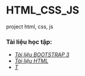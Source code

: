 # HTML_CSS_JS
project html, css, js
### Tài liệu học tập:
- *[Tài liệu BOOTSTRAP 3 ](https://www.w3schools.com/bootstrap/)*
- *[Tài liệu HTML](https://www.w3schools.com/tags/default.asp)*
- *[T](https://www.w3schools.com/css/)*
